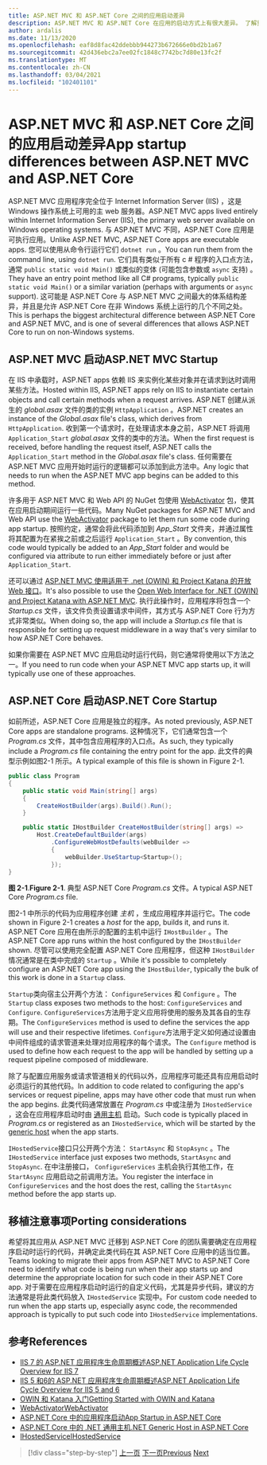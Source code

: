 ```yaml
---
title: ASP.NET MVC 和 ASP.NET Core 之间的应用启动差异
description: ASP.NET MVC 和 ASP.NET Core 在应用的启动方式上有很大差异。 了解重要的区别，以及如何从 ASP.NET MVC 迁移到 ASP.NET Core。
author: ardalis
ms.date: 11/13/2020
ms.openlocfilehash: eaf8d8fac42ddebbb944273b672666e0bd2b1a67
ms.sourcegitcommit: 42d436ebc2a7ee02fc1848c7742bc7d80e13fc2f
ms.translationtype: MT
ms.contentlocale: zh-CN
ms.lasthandoff: 03/04/2021
ms.locfileid: "102401101"
---
```

# <a name="app-startup-differences-between-aspnet-mvc-and-aspnet-core"></a><span data-ttu-id="1ba23-104">ASP.NET MVC 和 ASP.NET Core 之间的应用启动差异</span><span class="sxs-lookup"><span data-stu-id="1ba23-104">App startup differences between ASP.NET MVC and ASP.NET Core</span></span>

<span data-ttu-id="1ba23-105">ASP.NET MVC 应用程序完全位于 Internet Information Server (IIS) ，这是 Windows 操作系统上可用的主 web 服务器。</span><span class="sxs-lookup"><span data-stu-id="1ba23-105">ASP.NET MVC apps lived entirely within Internet Information Server (IIS), the primary web server available on Windows operating systems.</span></span> <span data-ttu-id="1ba23-106">与 ASP.NET MVC 不同，ASP.NET Core 应用是可执行应用。</span><span class="sxs-lookup"><span data-stu-id="1ba23-106">Unlike ASP.NET MVC, ASP.NET Core apps are executable apps.</span></span> <span data-ttu-id="1ba23-107">您可以使用从命令行运行它们 `dotnet run` 。</span><span class="sxs-lookup"><span data-stu-id="1ba23-107">You can run them from the command line, using `dotnet run`.</span></span> <span data-ttu-id="1ba23-108">它们具有类似于所有 c # 程序的入口点方法，通常 `public static void Main()` 或类似的变体 (可能包含参数或 `async` 支持) 。</span><span class="sxs-lookup"><span data-stu-id="1ba23-108">They have an entry point method like all C# programs, typically `public static void Main()` or a similar variation (perhaps with arguments or `async` support).</span></span> <span data-ttu-id="1ba23-109">这可能是 ASP.NET Core 与 ASP.NET MVC 之间最大的体系结构差异，并且是允许 ASP.NET Core 在非 Windows 系统上运行的几个不同之处。</span><span class="sxs-lookup"><span data-stu-id="1ba23-109">This is perhaps the biggest architectural difference between ASP.NET Core and ASP.NET MVC, and is one of several differences that allows ASP.NET Core to run on non-Windows systems.</span></span>

## <a name="aspnet-mvc-startup"></a><span data-ttu-id="1ba23-110">ASP.NET MVC 启动</span><span class="sxs-lookup"><span data-stu-id="1ba23-110">ASP.NET MVC Startup</span></span>

<span data-ttu-id="1ba23-111">在 IIS 中承载时，ASP.NET apps 依赖 IIS 来实例化某些对象并在请求到达时调用某些方法。</span><span class="sxs-lookup"><span data-stu-id="1ba23-111">Hosted within IIS, ASP.NET apps rely on IIS to instantiate certain objects and call certain methods when a request arrives.</span></span> <span data-ttu-id="1ba23-112">ASP.NET 创建从派生的 *global.asax* 文件的类的实例 `HttpApplication` 。</span><span class="sxs-lookup"><span data-stu-id="1ba23-112">ASP.NET creates an instance of the *Global.asax* file's class, which derives from `HttpApplication`.</span></span> <span data-ttu-id="1ba23-113">收到第一个请求时，在处理请求本身之前，ASP.NET 将调用 `Application_Start` *global.asax* 文件的类中的方法。</span><span class="sxs-lookup"><span data-stu-id="1ba23-113">When the first request is received, before handling the request itself, ASP.NET calls the `Application_Start` method in the *Global.asax* file's class.</span></span> <span data-ttu-id="1ba23-114">任何需要在 ASP.NET MVC 应用开始时运行的逻辑都可以添加到此方法中。</span><span class="sxs-lookup"><span data-stu-id="1ba23-114">Any logic that needs to run when the ASP.NET MVC app begins can be added to this method.</span></span>

<span data-ttu-id="1ba23-115">许多用于 ASP.NET MVC 和 Web API 的 NuGet 包使用 [WebActivator](https://github.com/davidebbo/WebActivator) 包，使其在应用启动期间运行一些代码。</span><span class="sxs-lookup"><span data-stu-id="1ba23-115">Many NuGet packages for ASP.NET MVC and Web API use the [WebActivator](https://github.com/davidebbo/WebActivator) package to let them run some code during app startup.</span></span> <span data-ttu-id="1ba23-116">按照约定，通常会将此代码添加到 *App_Start* 文件夹，并通过属性将其配置为在紧挨之前或之后运行 `Application_Start` 。</span><span class="sxs-lookup"><span data-stu-id="1ba23-116">By convention, this code would typically be added to an *App_Start* folder and would be configured via attribute to run either immediately before or just after `Application_Start`.</span></span>

<span data-ttu-id="1ba23-117">还可以通过 [ASP.NET MVC 使用适用于 .net (OWIN) 和 Project Katana 的开放 Web 接口](/aspnet/aspnet/overview/owin-and-katana/getting-started-with-owin-and-katana)。</span><span class="sxs-lookup"><span data-stu-id="1ba23-117">It's also possible to use the [Open Web Interface for .NET (OWIN) and Project Katana with ASP.NET MVC](/aspnet/aspnet/overview/owin-and-katana/getting-started-with-owin-and-katana).</span></span> <span data-ttu-id="1ba23-118">执行此操作时，应用程序将包含一个 *Startup.cs* 文件，该文件负责设置请求中间件，其方式与 ASP.NET Core 行为方式非常类似。</span><span class="sxs-lookup"><span data-stu-id="1ba23-118">When doing so, the app will include a *Startup.cs* file that is responsible for setting up request middleware in a way that's very similar to how ASP.NET Core behaves.</span></span>

<span data-ttu-id="1ba23-119">如果你需要在 ASP.NET MVC 应用启动时运行代码，则它通常将使用以下方法之一。</span><span class="sxs-lookup"><span data-stu-id="1ba23-119">If you need to run code when your ASP.NET MVC app starts up, it will typically use one of these approaches.</span></span>

## <a name="aspnet-core-startup"></a><span data-ttu-id="1ba23-120">ASP.NET Core 启动</span><span class="sxs-lookup"><span data-stu-id="1ba23-120">ASP.NET Core Startup</span></span>

<span data-ttu-id="1ba23-121">如前所述，ASP.NET Core 应用是独立的程序。</span><span class="sxs-lookup"><span data-stu-id="1ba23-121">As noted previously, ASP.NET Core apps are standalone programs.</span></span> <span data-ttu-id="1ba23-122">这种情况下，它们通常包含一个 *Program.cs* 文件，其中包含应用程序的入口点。</span><span class="sxs-lookup"><span data-stu-id="1ba23-122">As such, they typically include a *Program.cs* file containing the entry point for the app.</span></span> <span data-ttu-id="1ba23-123">此文件的典型示例如图2-1 所示。</span><span class="sxs-lookup"><span data-stu-id="1ba23-123">A typical example of this file is shown in Figure 2-1.</span></span>

```csharp
public class Program
{
    public static void Main(string[] args)
    {
        CreateHostBuilder(args).Build().Run();
    }

    public static IHostBuilder CreateHostBuilder(string[] args) =>
        Host.CreateDefaultBuilder(args)
            .ConfigureWebHostDefaults(webBuilder =>
            {
                webBuilder.UseStartup<Startup>();
            });
}
```

<span data-ttu-id="1ba23-124">**图 2-1**.</span><span class="sxs-lookup"><span data-stu-id="1ba23-124">**Figure 2-1**.</span></span> <span data-ttu-id="1ba23-125">典型 ASP.NET Core *Program.cs* 文件。</span><span class="sxs-lookup"><span data-stu-id="1ba23-125">A typical ASP.NET Core *Program.cs* file.</span></span>

<span data-ttu-id="1ba23-126">图2-1 中所示的代码为应用程序创建 *主机* ，生成应用程序并运行它。</span><span class="sxs-lookup"><span data-stu-id="1ba23-126">The code shown in Figure 2-1 creates a *host* for the app, builds it, and runs it.</span></span> <span data-ttu-id="1ba23-127">ASP.NET Core 应用在由所示的配置的主机中运行 `IHostBuilder` 。</span><span class="sxs-lookup"><span data-stu-id="1ba23-127">The ASP.NET Core app runs within the host configured by the `IHostBuilder` shown.</span></span> <span data-ttu-id="1ba23-128">尽管可以使用完全配置 ASP.NET Core 应用程序，但这种 `IHostBuilder` 情况通常是在类中完成的 `Startup` 。</span><span class="sxs-lookup"><span data-stu-id="1ba23-128">While it's possible to completely configure an ASP.NET Core app using the `IHostBuilder`, typically the bulk of this work is done in a `Startup` class.</span></span>

<span data-ttu-id="1ba23-129">`Startup`类向宿主公开两个方法： `ConfigureServices` 和 `Configure` 。</span><span class="sxs-lookup"><span data-stu-id="1ba23-129">The `Startup` class exposes two methods to the host: `ConfigureServices` and `Configure`.</span></span> <span data-ttu-id="1ba23-130">`ConfigureServices`方法用于定义应用将使用的服务及其各自的生存期。</span><span class="sxs-lookup"><span data-stu-id="1ba23-130">The `ConfigureServices` method is used to define the services the app will use and their respective lifetimes.</span></span> <span data-ttu-id="1ba23-131">`Configure`方法用于定义如何通过设置由中间件组成的请求管道来处理对应用程序的每个请求。</span><span class="sxs-lookup"><span data-stu-id="1ba23-131">The `Configure` method is used to define how each request to the app will be handled by setting up a request pipeline composed of middleware.</span></span>

<span data-ttu-id="1ba23-132">除了与配置应用服务或请求管道相关的代码以外，应用程序可能还具有应用启动时必须运行的其他代码。</span><span class="sxs-lookup"><span data-stu-id="1ba23-132">In addition to code related to configuring the app's services or request pipeline, apps may have other code that must run when the app begins.</span></span> <span data-ttu-id="1ba23-133">此类代码通常放置在 *Program.cs* 中或注册为 `IHostedService` ，这会在应用程序启动时由 [通用主机](/aspnet/core/fundamentals/host/generic-host?preserve-view=true&view=aspnetcore-3.1) 启动。</span><span class="sxs-lookup"><span data-stu-id="1ba23-133">Such code is typically placed in *Program.cs* or registered as an `IHostedService`, which will be started by the [generic host](/aspnet/core/fundamentals/host/generic-host?preserve-view=true&view=aspnetcore-3.1) when the app starts.</span></span>

<span data-ttu-id="1ba23-134">`IHostedService`接口只公开两个方法： `StartAsync` 和 `StopAsync` 。</span><span class="sxs-lookup"><span data-stu-id="1ba23-134">The `IHostedService` interface just exposes two methods, `StartAsync` and `StopAsync`.</span></span> <span data-ttu-id="1ba23-135">在中注册接口， `ConfigureServices` 主机会执行其他工作，在 `StartAsync` 应用启动之前调用方法。</span><span class="sxs-lookup"><span data-stu-id="1ba23-135">You register the interface in `ConfigureServices` and the host does the rest, calling the `StartAsync` method before the app starts up.</span></span>

## <a name="porting-considerations"></a><span data-ttu-id="1ba23-136">移植注意事项</span><span class="sxs-lookup"><span data-stu-id="1ba23-136">Porting considerations</span></span>

<span data-ttu-id="1ba23-137">希望将其应用从 ASP.NET MVC 迁移到 ASP.NET Core 的团队需要确定在应用程序启动时运行的代码，并确定此类代码在其 ASP.NET Core 应用中的适当位置。</span><span class="sxs-lookup"><span data-stu-id="1ba23-137">Teams looking to migrate their apps from ASP.NET MVC to ASP.NET Core need to identify what code is being run when their app starts up and determine the appropriate location for such code in their ASP.NET Core app.</span></span> <span data-ttu-id="1ba23-138">对于需要在应用程序启动时运行的自定义代码，尤其是异步代码，建议的方法通常是将此类代码放入 `IHostedService` 实现中。</span><span class="sxs-lookup"><span data-stu-id="1ba23-138">For custom code needed to run when the app starts up, especially async code, the recommended approach is typically to put such code into `IHostedService` implementations.</span></span>

## <a name="references"></a><span data-ttu-id="1ba23-139">参考</span><span class="sxs-lookup"><span data-stu-id="1ba23-139">References</span></span>

- <span data-ttu-id="1ba23-140">[IIS 7 的 ASP.NET 应用程序生命周期概述](/previous-versions/aspnet/bb470252(v=vs.100))</span><span class="sxs-lookup"><span data-stu-id="1ba23-140">[ASP.NET Application Life Cycle Overview for IIS 7](/previous-versions/aspnet/bb470252(v=vs.100))</span></span>
- <span data-ttu-id="1ba23-141">[IIS 5 和6的 ASP.NET 应用程序生命周期概述](/previous-versions/aspnet/ms178473(v=vs.100))</span><span class="sxs-lookup"><span data-stu-id="1ba23-141">[ASP.NET Application Life Cycle Overview for IIS 5 and 6](/previous-versions/aspnet/ms178473(v=vs.100))</span></span>
- [<span data-ttu-id="1ba23-142">OWIN 和 Katana 入门</span><span class="sxs-lookup"><span data-stu-id="1ba23-142">Getting Started with OWIN and Katana</span></span>](/aspnet/aspnet/overview/owin-and-katana/getting-started-with-owin-and-katana)
- [<span data-ttu-id="1ba23-143">WebActivator</span><span class="sxs-lookup"><span data-stu-id="1ba23-143">WebActivator</span></span>](https://github.com/davidebbo/WebActivator)
- [<span data-ttu-id="1ba23-144">ASP.NET Core 中的应用程序启动</span><span class="sxs-lookup"><span data-stu-id="1ba23-144">App Startup in ASP.NET Core</span></span>](/aspnet/core/fundamentals/startup?preserve-view=true&view=aspnetcore-3.1)
- [<span data-ttu-id="1ba23-145">ASP.NET Core 中的 .NET 通用主机</span><span class="sxs-lookup"><span data-stu-id="1ba23-145">.NET Generic Host in ASP.NET Core</span></span>](/aspnet/core/fundamentals/host/generic-host?preserve-view=true&view=aspnetcore-3.1)
- [<span data-ttu-id="1ba23-146">IHostedService</span><span class="sxs-lookup"><span data-stu-id="1ba23-146">IHostedService</span></span>](../microservices/multi-container-microservice-net-applications/background-tasks-with-ihostedservice.md)

>[!div class="step-by-step"]
><span data-ttu-id="1ba23-147">[上一页](architectural-differences.md)
>[下一页](hosting-differences.md)</span><span class="sxs-lookup"><span data-stu-id="1ba23-147">[Previous](architectural-differences.md)
[Next](hosting-differences.md)</span></span>

